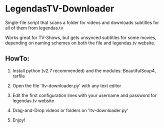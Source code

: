 LegendasTV-Downloader
=====================

Single-file script that scans a folder for videos and downloads subtitles for all of them from legendas.tv

Works great for TV-Shows, but gets unsynced subtitles for some movies, depending on naming schemes on both the file and legendas.tv website.


HowTo:
------

1. Install python (v2.7 recommended) and the modules: BeautifulSoup4, rarfile

2. Open the file 'ltv-downloader.py' with any text editor

3. Edit the first configuration lines with your username and password for legendas.tv website

4. Drag-and-Drop videos or folders on 'ltv-downloader.py'

5. Enjoy!